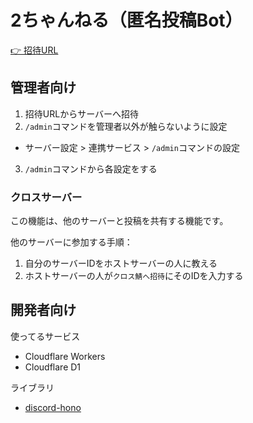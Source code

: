 # 2ちゃんねる（匿名投稿Bot）

[👉 招待URL](https://discord.com/oauth2/authorize?client_id=1370657822853042186&permissions=0&integration_type=0&scope=bot)

## 管理者向け

1. 招待URLからサーバーへ招待
2. `/admin`コマンドを管理者以外が触らないように設定
  - サーバー設定 > 連携サービス > `/admin`コマンドの設定
3. `/admin`コマンドから各設定をする

### クロスサーバー

この機能は、他のサーバーと投稿を共有する機能です。

他のサーバーに参加する手順：

1. 自分のサーバーIDをホストサーバーの人に教える
2. ホストサーバーの人が`クロス鯖へ招待`にそのIDを入力する

## 開発者向け

使ってるサービス

- Cloudflare Workers
- Cloudflare D1

ライブラリ

- [discord-hono](https://discord-hono.luis.fun/ja/)
